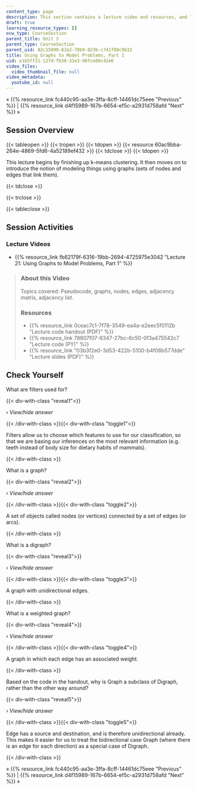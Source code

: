 ```yaml
---
content_type: page
description: This section contains a lecture video and resources, and lecture questions.
draft: true
learning_resource_types: []
ocw_type: CourseSection
parent_title: Unit 3
parent_type: CourseSection
parent_uid: 82c15099-81b2-70b9-823b-c741f08c9b32
title: Using Graphs to Model Problems, Part 1
uid: e1b5ff21-127d-fb30-33e3-98fce88c42e6
video_files:
  video_thumbnail_file: null
video_metadata:
  youtube_id: null
---
```

« {{% resource_link fc440c95-aa3e-3ffa-8cff-14461dc75eee "Previous" %}} | {{% resource_link d4f15989-167b-6654-ef5c-a2931d758afd "Next" %}} »

Session Overview
----------------

{{< tableopen >}}
{{< tropen >}}
{{< tdopen >}}
{{< resource 60ac9bba-264e-4869-5fd6-4a52189ef432 >}}
{{< tdclose >}}
{{< tdopen >}}


This lecture begins by finishing up k-means clustering. It then moves on to introduce the notion of modeling things using graphs (sets of nodes and edges that link them).


{{< tdclose >}}

{{< trclose >}}

{{< tableclose >}}

Session Activities
------------------

### Lecture Videos

*   {{% resource_link fb62179f-6316-19bb-2694-4725975e3042 "Lecture 21: Using Graphs to Model Problems, Part 1" %}}

> ### About this Video
> 
> Topics covered: Pseudocode, graphs, nodes, edges, adjacency matrix, adjacency list.
> 
> ### Resources
> 
> *   {{% resource_link 0ceac7c1-7f78-3549-ea4a-e2eec5f0112b "Lecture code handout (PDF)" %}}
> *   {{% resource_link 78807f07-6347-27bc-6c50-0f3a475542c7 "Lecture code (PY)" %}}
> *   {{% resource_link "03b3f2e0-3d53-422b-5100-b4f06b577dde" "Lecture slides (PDF)" %}}

Check Yourself
--------------

What are filters used for?

{{< div-with-class "reveal1">}}

› _View/hide answer_

{{< /div-with-class >}}{{< div-with-class "toggle1">}}

Filters allow us to choose which features to use for our classification, so that we are basing our inferences on the most relevant information (e.g. teeth instead of body size for dietary habits of mammals).

{{< /div-with-class >}}

What is a graph?

{{< div-with-class "reveal2">}}

› _View/hide answer_

{{< /div-with-class >}}{{< div-with-class "toggle2">}}

A set of objects called nodes (or vertices) connected by a set of edges (or arcs).

{{< /div-with-class >}}

What is a digraph?

{{< div-with-class "reveal3">}}

› _View/hide answer_

{{< /div-with-class >}}{{< div-with-class "toggle3">}}

A graph with unidirectional edges.

{{< /div-with-class >}}

What is a weighted graph?

{{< div-with-class "reveal4">}}

› _View/hide answer_

{{< /div-with-class >}}{{< div-with-class "toggle4">}}

A graph in which each edge has an associated weight.

{{< /div-with-class >}}

Based on the code in the handout, why is Graph a subclass of Digraph, rather than the other way around?

{{< div-with-class "reveal5">}}

› _View/hide answer_

{{< /div-with-class >}}{{< div-with-class "toggle5">}}

Edge has a source and destination, and is therefore unidirectional already. This makes it easier for us to treat the bidirectional case Graph (where there is an edge for each direction) as a special case of Digraph.

{{< /div-with-class >}}

« {{% resource_link fc440c95-aa3e-3ffa-8cff-14461dc75eee "Previous" %}} | {{% resource_link d4f15989-167b-6654-ef5c-a2931d758afd "Next" %}} »